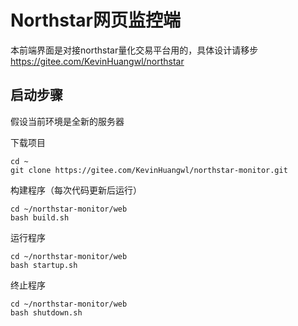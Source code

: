 # Northstar网页监控端
本前端界面是对接northstar量化交易平台用的，具体设计请移步  
https://gitee.com/KevinHuangwl/northstar


## 启动步骤
假设当前环境是全新的服务器  

下载项目
```
cd ~
git clone https://gitee.com/KevinHuangwl/northstar-monitor.git
```

构建程序（每次代码更新后运行）
```
cd ~/northstar-monitor/web
bash build.sh
```

运行程序
```
cd ~/northstar-monitor/web
bash startup.sh
```

终止程序
```
cd ~/northstar-monitor/web
bash shutdown.sh
```




